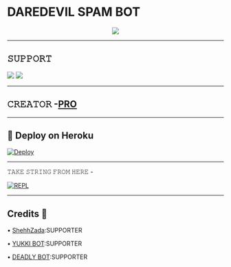 # DAREDEVIL SPAM BOT

<p align="center">
  <img src="https://telegra.ph/file/d27665076f9f473b655ab.jpg">
</p>

-------------------------------------------------

## 𝚂𝚄𝙿𝙿𝙾𝚁𝚃 
                          
<a href="https://t.me/DAREDEVIL_SUPPORT_GROUP"><img src="https://img.shields.io/badge/Join-SUPPORT%20GROUP-red.svg?logo=Telegram"></a>
<a href="https://t.me/DAREDEVIL_SUPPORT"><img src="https://img.shields.io/badge/Join-SUPPORT%20CHANNEL-red.svg?logo=Telegram"></a>

-------------------------------------------------

## 𝙲𝚁𝙴𝙰𝚃𝙾𝚁 -[PRO](https://t.me/LEGENDJATTRAVI1)

-------------------------------------------------

## 🚀 Deploy on Heroku 
[![Deploy](https://www.herokucdn.com/deploy/button.svg)](https://dashboard.heroku.com/new?template=https%3A%2F%2Fgithub.com%2FRomi2122%2FDAREDEVIL-SPAM-BOT)

------------------------------------------------

𝚃𝙰𝙺𝙴 𝚂𝚃𝚁𝙸𝙽𝙶 𝙵𝚁𝙾𝙼 𝙷𝙴𝚁𝙴 - 

[![REPL](https://repl.it/badge/github/spandey112/SensibleUserbot)](https://replit.com/@Romi2122/RaviiSpam#main.py)
    
-------------------------------------------------

## Credits 🏅
  
• [ShehhZada](https://github.com/ShehhZada):SUPPORTER

• [YUKKI BOT](https://github.com/YukkiBot/YukkiMultiSpamBot):SUPPORTER

• [DEADLY BOT](https://github.com/Amrit2009mou/DEADLY-OP-BOT):SUPPORTER
